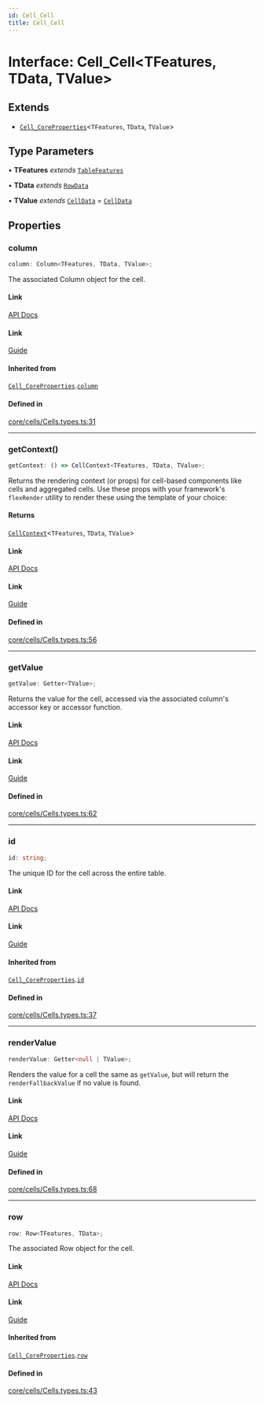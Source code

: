 ```yaml
---
id: Cell_Cell
title: Cell_Cell
---
```


# Interface: Cell\_Cell\<TFeatures, TData, TValue\>

## Extends

- [`Cell_CoreProperties`](cell_coreproperties.md)\<`TFeatures`, `TData`, `TValue`\>

## Type Parameters

• **TFeatures** *extends* [`TableFeatures`](tablefeatures.md)

• **TData** *extends* [`RowData`](../type-aliases/rowdata.md)

• **TValue** *extends* [`CellData`](../type-aliases/celldata.md) = [`CellData`](../type-aliases/celldata.md)

## Properties

### column

```ts
column: Column<TFeatures, TData, TValue>;
```

The associated Column object for the cell.

#### Link

[API Docs](https://tanstack.com/table/v8/docs/api/core/cell#column)

#### Link

[Guide](https://tanstack.com/table/v8/docs/guide/cells)

#### Inherited from

[`Cell_CoreProperties`](cell_coreproperties.md).[`column`](Cell_CoreProperties.md#column)

#### Defined in

[core/cells/Cells.types.ts:31](https://github.com/TanStack/table/blob/b1e6b79157b0debc7222660572b06c8b857f4605/packages/table-core/src/core/cells/Cells.types.ts#L31)

***

### getContext()

```ts
getContext: () => CellContext<TFeatures, TData, TValue>;
```

Returns the rendering context (or props) for cell-based components like cells and aggregated cells. Use these props with your framework's `flexRender` utility to render these using the template of your choice:

#### Returns

[`CellContext`](cellcontext.md)\<`TFeatures`, `TData`, `TValue`\>

#### Link

[API Docs](https://tanstack.com/table/v8/docs/api/core/cell#getcontext)

#### Link

[Guide](https://tanstack.com/table/v8/docs/guide/cells)

#### Defined in

[core/cells/Cells.types.ts:56](https://github.com/TanStack/table/blob/b1e6b79157b0debc7222660572b06c8b857f4605/packages/table-core/src/core/cells/Cells.types.ts#L56)

***

### getValue

```ts
getValue: Getter<TValue>;
```

Returns the value for the cell, accessed via the associated column's accessor key or accessor function.

#### Link

[API Docs](https://tanstack.com/table/v8/docs/api/core/cell#getvalue)

#### Link

[Guide](https://tanstack.com/table/v8/docs/guide/cells)

#### Defined in

[core/cells/Cells.types.ts:62](https://github.com/TanStack/table/blob/b1e6b79157b0debc7222660572b06c8b857f4605/packages/table-core/src/core/cells/Cells.types.ts#L62)

***

### id

```ts
id: string;
```

The unique ID for the cell across the entire table.

#### Link

[API Docs](https://tanstack.com/table/v8/docs/api/core/cell#id)

#### Link

[Guide](https://tanstack.com/table/v8/docs/guide/cells)

#### Inherited from

[`Cell_CoreProperties`](cell_coreproperties.md).[`id`](Cell_CoreProperties.md#id)

#### Defined in

[core/cells/Cells.types.ts:37](https://github.com/TanStack/table/blob/b1e6b79157b0debc7222660572b06c8b857f4605/packages/table-core/src/core/cells/Cells.types.ts#L37)

***

### renderValue

```ts
renderValue: Getter<null | TValue>;
```

Renders the value for a cell the same as `getValue`, but will return the `renderFallbackValue` if no value is found.

#### Link

[API Docs](https://tanstack.com/table/v8/docs/api/core/cell#rendervalue)

#### Link

[Guide](https://tanstack.com/table/v8/docs/guide/cells)

#### Defined in

[core/cells/Cells.types.ts:68](https://github.com/TanStack/table/blob/b1e6b79157b0debc7222660572b06c8b857f4605/packages/table-core/src/core/cells/Cells.types.ts#L68)

***

### row

```ts
row: Row<TFeatures, TData>;
```

The associated Row object for the cell.

#### Link

[API Docs](https://tanstack.com/table/v8/docs/api/core/cell#row)

#### Link

[Guide](https://tanstack.com/table/v8/docs/guide/cells)

#### Inherited from

[`Cell_CoreProperties`](cell_coreproperties.md).[`row`](Cell_CoreProperties.md#row)

#### Defined in

[core/cells/Cells.types.ts:43](https://github.com/TanStack/table/blob/b1e6b79157b0debc7222660572b06c8b857f4605/packages/table-core/src/core/cells/Cells.types.ts#L43)
